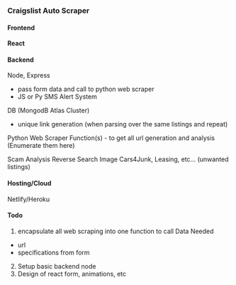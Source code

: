 ### Craigslist Auto Scraper

#### Frontend
**React**

#### Backend
Node, Express
- pass form data and call to python web scraper
- JS or Py SMS Alert System

DB (MongodB Atlas Cluster)
- unique link generation (when parsing over the same listings and repeat)

Python Web Scraper
Function(s) - to get all url generation and analysis
(Enumerate them here)

Scam Analysis
Reverse Search Image
Cars4Junk, Leasing, etc... (unwanted listings)

#### Hosting/Cloud
Netlify/Heroku


#### Todo
1. encapsulate all web scraping into one function to call
Data Needed
- url 
- specifications from form
2. Setup basic backend node
3. Design of react form, animations, etc

